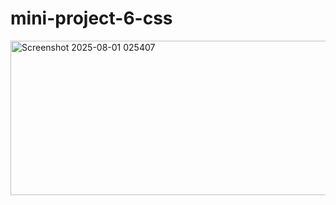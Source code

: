 # mini-project-6-css

<img width="1918" height="247" alt="Screenshot 2025-08-01 025407" src="https://github.com/user-attachments/assets/a36485a3-a6a4-46c9-aafa-dc8f649245d7" />
